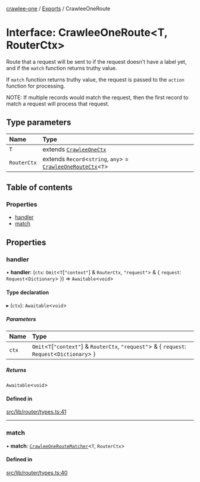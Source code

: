 [crawlee-one](../README.md) / [Exports](../modules.md) / CrawleeOneRoute

# Interface: CrawleeOneRoute<T, RouterCtx\>

Route that a request will be sent to if the request doesn't have a label yet,
and if the `match` function returns truthy value.

If `match` function returns truthy value, the request is passed to the `action`
function for processing.

NOTE: If multiple records would match the request, then the first record to match
a request will process that request.

## Type parameters

| Name | Type |
| :------ | :------ |
| `T` | extends [`CrawleeOneCtx`](CrawleeOneCtx.md) |
| `RouterCtx` | extends `Record`<`string`, `any`\> = [`CrawleeOneRouteCtx`](../modules.md#crawleeoneroutectx)<`T`\> |

## Table of contents

### Properties

- [handler](CrawleeOneRoute.md#handler)
- [match](CrawleeOneRoute.md#match)

## Properties

### handler

• **handler**: (`ctx`: `Omit`<`T`[``"context"``] & `RouterCtx`, ``"request"``\> & { `request`: `Request`<`Dictionary`\>  }) => `Awaitable`<`void`\>

#### Type declaration

▸ (`ctx`): `Awaitable`<`void`\>

##### Parameters

| Name | Type |
| :------ | :------ |
| `ctx` | `Omit`<`T`[``"context"``] & `RouterCtx`, ``"request"``\> & { `request`: `Request`<`Dictionary`\>  } |

##### Returns

`Awaitable`<`void`\>

#### Defined in

[src/lib/router/types.ts:41](https://github.com/JuroOravec/crawlee-one/blob/708935c/src/lib/router/types.ts#L41)

___

### match

• **match**: [`CrawleeOneRouteMatcher`](../modules.md#crawleeoneroutematcher)<`T`, `RouterCtx`\>

#### Defined in

[src/lib/router/types.ts:40](https://github.com/JuroOravec/crawlee-one/blob/708935c/src/lib/router/types.ts#L40)
